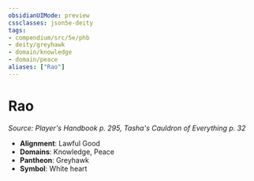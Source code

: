 ```yaml
---
obsidianUIMode: preview
cssclasses: json5e-deity
tags:
- compendium/src/5e/phb
- deity/greyhawk
- domain/knowledge
- domain/peace
aliases: ["Rao"]
---
```

# Rao
*Source: Player's Handbook p. 295, Tasha's Cauldron of Everything p. 32* 

- **Alignment**: Lawful Good
- **Domains**: Knowledge, Peace
- **Pantheon**: Greyhawk
- **Symbol**: White heart